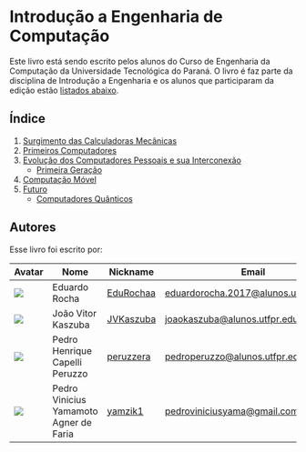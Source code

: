
# Introdução a Engenharia de Computação

Este livro está sendo escrito pelos alunos do Curso de Engenharia da Computação da Universidade Tecnológica do Paraná. O livro é faz parte da disciplina de Introdução a Engenharia e os alunos que participaram da edição estão [listados abaixo](#Autores).

## Índice

1. [Surgimento das Calculadoras Mecânicas](capitulos/surgimento_das_calculadoras_mecanicas.md)
1. [Primeiros Computadores]()
1. [Evolução dos Computadores Pessoais e sua Interconexão]()
    - [Primeira Geração]()
1. [Computação Móvel]()
1. [Futuro](capitulos/futuro.md)
    - [Computadores Quânticos](capitulos/computadores_quanticos.md)




## Autores
Esse livro foi escrito por:

| Avatar | Nome | Nickname | Email |
| ------ | ---- | -------- | ----- |
| ![](https://avatars.githubusercontent.com/u/86723697?v=4)  | Eduardo Rocha | [EduRochaa](https://github.com/EduRochaa) | [eduardorocha.2017@alunos.utfpr.edu.br](mailto:eduardorocha.2017@alunos.utfpr.edu.br)
| ![](https://avatars.githubusercontent.com/u/73614738?v=4)  | João Vitor Kaszuba | [JVKaszuba](https://github.com/JVKaszuba) | [joaokaszuba@alunos.utfpr.edu.br](mailto:joaokaszuba@alunos.utfpr.edu.br)
|  ![](https://avatars.githubusercontent.com/u/86744432?v=4)  | Pedro Henrique Capelli Peruzzo | [peruzzera](https://github.com/peruzzera) | [pedroperuzzo@alunos.utfpr.edu.br](mailto:pedroperuzzo@alunos.utfpr.edu.br)
|  ![](https://avatars.githubusercontent.com/u/86435208?s=400&u=3055a91c4319afe2366f2dc151b64f2ad95dbc20&v=4)  | Pedro Vinicius Yamamoto Agner de Faria | [yamzik1](https://github.com/yamzik1) | [pedroviniciusyama@gmail.com](mailto:pedroviniciusyama@gmail.com)
